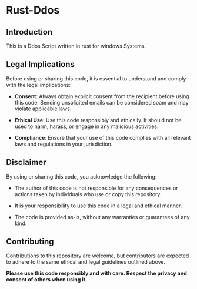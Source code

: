 # Rust-Ddos

## Introduction

This is a Ddos Script written in rust for windows Systems.

## Legal Implications

Before using or sharing this code, it is essential to understand and comply with the legal implications:

- **Consent**: Always obtain explicit consent from the recipient before using this code. Sending unsolicited emails can be considered spam and may violate applicable laws.

- **Ethical Use**: Use this code responsibly and ethically. It should not be used to harm, harass, or engage in any malicious activities.

- **Compliance**: Ensure that your use of this code complies with all relevant laws and regulations in your jurisdiction.

## Disclaimer

By using or sharing this code, you acknowledge the following:

- The author of this code is not responsible for any consequences or actions taken by individuals who use or copy this repository.

- It is your responsibility to use this code in a legal and ethical manner.

- The code is provided as-is, without any warranties or guarantees of any kind.

## Contributing

Contributions to this repository are welcome, but contributors are expected to adhere to the same ethical and legal guidelines outlined above.




**Please use this code responsibly and with care. Respect the privacy and consent of others when using it.**


